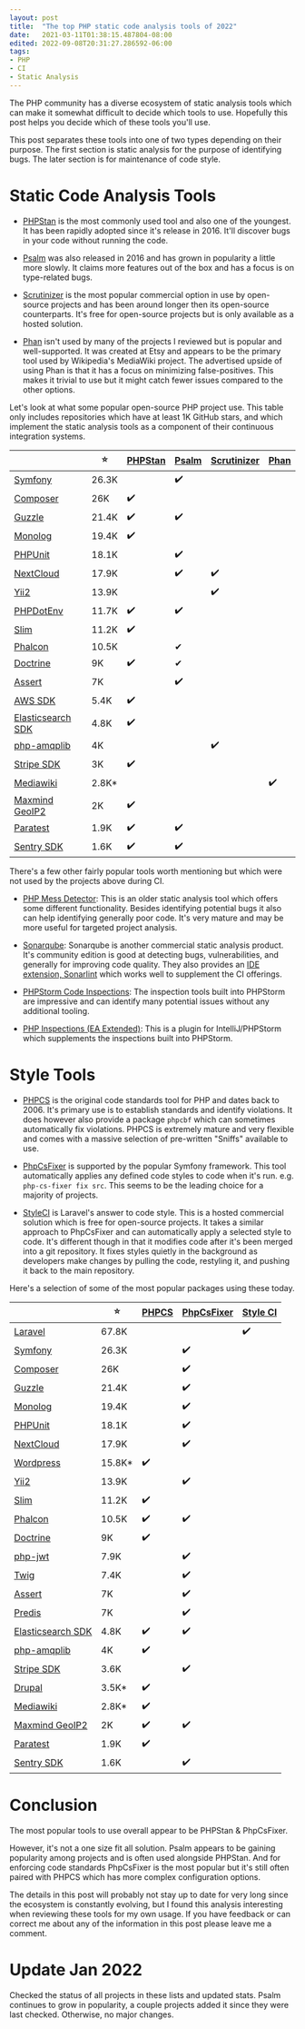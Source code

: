 ```yaml
---
layout: post
title:  "The top PHP static code analysis tools of 2022"
date:   2021-03-11T01:38:15.487804-08:00
edited: 2022-09-08T20:31:27.286592-06:00
tags:
- PHP
- CI
- Static Analysis
---
```


The PHP community has a diverse ecosystem of static analysis tools which can make it somewhat difficult to decide which tools to use. Hopefully this post helps you decide which of these tools you'll use.

This post separates these tools into one of two types depending on their purpose. The first section is static analysis for the purpose of identifying bugs. The later section is for maintenance of code style.

# Static Code Analysis Tools
* [PHPStan](https://github.com/phpstan/phpstan) is the most commonly used tool and also one of the youngest. It has been rapidly adopted since it's release in 2016. It'll discover bugs in your code without running the code.

* [Psalm](https://github.com/vimeo/psalm) was also released in 2016 and has grown in popularity a little more slowly. It claims more features out of the box and has a focus is on type-related bugs.

* [Scrutinizer](https://scrutinizer-ci.com/) is the most popular commercial option in use by open-source projects and has been around longer then its open-source counterparts. It's free for open-source projects but is only available as a hosted solution.

* [Phan](https://github.com/phan/phan) isn't used by many of the projects I reviewed but is popular and well-supported. It was created at Etsy and appears to be the primary tool used by Wikipedia's MediaWiki project. The advertised upside of using Phan is that it has a focus on minimizing false-positives. This makes it trivial to use but it might catch fewer issues compared to the other options.

Let's look at what some popular open-source PHP project use. This table only includes repositories which have at least 1K GitHub stars, and which implement the static analysis tools as a component of their continuous integration systems.

|                                                                   | ⭐     | [PHPStan](https://github.com/phpstan/phpstan) | [Psalm](https://github.com/vimeo/psalm) | [Scrutinizer](https://scrutinizer-ci.com/) | [Phan](https://github.com/phan/phan) |
|-------------------------------------------------------------------|-------|-----------------------------------------------|-----------------------------------------|--------------------------------------------|--------------------------------------|
| [Symfony](https://github.com/symfony/symfony)                     | 26.3K |                                               | ✔️                                      |                                            |                                      |
| [Composer](https://github.com/composer/composer)                  | 26K   | ✔️                                            |                                         |                                            |                                      |
| [Guzzle](https://github.com/guzzle/guzzle)                        | 21.4K | ✔️                                            | ✔️                                      |                                            |                                      |
| [Monolog](https://github.com/Seldaek/monolog)                     | 19.4K | ✔️                                            |                                         |                                            |                                      |
| [PHPUnit](https://github.com/sebastianbergmann/phpunit)           | 18.1K |                                               | ✔️                                      |                                            |                                      |
| [NextCloud](https://github.com/nextcloud/server)                  | 17.9K |                                               | ✔️                                      | ✔️                                         |                                      |
| [Yii2](https://github.com/yiisoft/yii2)                           | 13.9K |                                               |                                         | ✔️                                         |                                      |
| [PHPDotEnv](https://github.com/vlucas/phpdotenv)                  | 11.7K | ✔️                                            | ✔️                                      |                                            |                                      |
| [Slim](https://github.com/slimphp/Slim)                           | 11.2K | ✔️                                            |                                         |                                            |                                      |
| [Phalcon](https://github.com/phalcon/phalcon)                     | 10.5K | ️                                             | ️✔                                      |                                            |                                      |
| [Doctrine](https://github.com/doctrine/orm)                       | 9K    | ✔️                                            | ✔                                       |                                            |                                      |
| [Assert](https://github.com/webmozarts/assert)                    | 7K    |                                               | ✔️                                      |                                            |                                      |
| [AWS SDK](https://github.com/aws/aws-sdk-php)                     | 5.4K  | ✔️                                            |                                         |                                            |                                      |
| [Elasticsearch SDK](https://github.com/elastic/elasticsearch-php) | 4.8K  | ✔️                                            |                                         |                                            |                                      |
| [php-amqplib](https://github.com/php-amqplib/php-amqplib)         | 4K    |                                               |                                         | ✔️                                         |                                      |
| [Stripe SDK](https://github.com/stripe/stripe-php)                | 3K    | ✔️                                            |                                         |                                            |                                      |
| [Mediawiki](https://github.com/wikimedia/mediawiki)               | 2.8K* |                                               |                                         |                                            | ✔️                                   |
| [Maxmind GeoIP2](https://github.com/maxmind/GeoIP2-php)           | 2K    | ✔️                                            |                                         |                                            |                                      |
| [Paratest](https://github.com/paratestphp/paratest)               | 1.9K  | ✔️                                            | ✔️                                      |                                            |                                      |
| [Sentry SDK](https://github.com/getsentry/sentry-php)             | 1.6K  | ✔️                                            | ✔️                                      |                                            |                                      |

There's a few other fairly popular tools worth mentioning but which were not used by the projects above during CI.
* [PHP Mess Detector](https://github.com/phpmd/phpmd): This is an older static analysis tool which offers some different functionality. Besides identifying potential bugs it also can help identifying generally poor code. It's very mature and may be more useful for targeted project analysis.

* [Sonarqube](https://www.sonarqube.org/): Sonarqube is another commercial static analysis product. It's community edition is good at detecting bugs, vulnerabilities, and generally for improving code quality. They also provides an [IDE extension, Sonarlint](https://www.sonarlint.org/) which works well to supplement the CI offerings.

* [PHPStorm Code Inspections](https://www.jetbrains.com/help/phpstorm/code-inspection.html): The inspection tools built into PHPStorm are impressive and can identify many potential issues without any additional tooling.

* [PHP Inspections (EA Extended)](https://github.com/kalessil/phpinspectionsea): This is a plugin for IntelliJ/PHPStorm which supplements the inspections built into PHPStorm.

# Style Tools

* [PHPCS](https://github.com/squizlabs/PHP_CodeSniffer) is the original code standards tool for PHP and dates back to 2006. It's primary use is to establish standards and identify violations. It does however also provide a package `phpcbf` which can sometimes automatically fix violations. PHPCS is extremely mature and very flexible and comes with a massive selection of pre-written "Sniffs" available to use.

* [PhpCsFixer](https://github.com/FriendsOfPHP/PHP-CS-Fixer) is supported by the popular Symfony framework. This tool automatically applies any defined code styles to code when it's run. e.g. `php-cs-fixer fix src`. This seems to be the leading choice for a majority of projects.

* [StyleCI](https://styleci.io/) is Laravel's answer to code style. This is a hosted commercial solution which is free for open-source projects. It takes a similar approach to PhpCsFixer and can automatically apply a selected style to code. It's different though in that it modifies code after it's been merged into a git repository. It fixes styles quietly in the background as developers make changes by pulling the code, restyling it, and pushing it back to the main repository.

Here's a selection of some of the most popular packages using these today.

|                                                                   | ⭐      | [PHPCS](https://github.com/squizlabs/PHP_CodeSniffer) | [PhpCsFixer](https://github.com/FriendsOfPHP/PHP-CS-Fixer) | [Style CI](https://styleci.io/) |
|-------------------------------------------------------------------|--------|-------------------------------------------------------|------------------------------------------------------------|---------------------------------|
| [Laravel](https://github.com/laravel/laravel)                     | 67.8K  |                                                       |                                                            | ✔️                              |
| [Symfony](https://github.com/symfony/symfony)                     | 26.3K  |                                                       | ✔️                                                         |                                 |
| [Composer](https://github.com/composer/composer)                  | 26K    |                                                       | ✔️                                                         |                                 |
| [Guzzle](https://github.com/guzzle/guzzle)                        | 21.4K  |                                                       | ✔️                                                         |                                 |
| [Monolog](https://github.com/Seldaek/monolog)                     | 19.4K  |                                                       | ✔️                                                         |                                 |
| [PHPUnit](https://github.com/sebastianbergmann/phpunit)           | 18.1K  |                                                       | ✔️                                                         |                                 |
| [NextCloud](https://github.com/nextcloud/server)                  | 17.9K  |                                                       | ✔️                                                         |                                 |
| [Wordpress](https://github.com/WordPress/WordPress)               | 15.8K* | ✔️                                                    |                                                            |                                 |
| [Yii2](https://github.com/yiisoft/yii2)                           | 13.9K  |                                                       | ✔️                                                         |                                 |
| [Slim](https://github.com/slimphp/Slim)                           | 11.2K  | ✔️                                                    |                                                            |                                 |
| [Phalcon](https://github.com/phalcon/phalcon)                     | 10.5K  | ✔️                                                    | ✔️                                                         |                                 |
| [Doctrine](https://github.com/doctrine/orm)                       | 9K     | ✔️                                                    |                                                            |                                 |
| [php-jwt](https://github.com/firebase/php-jwt)                    | 7.9K   |                                                       | ✔️                                                         |                                 |
| [Twig](https://github.com/twigphp/Twig)                           | 7.4K   |                                                       | ✔️                                                         |                                 |
| [Assert](https://github.com/webmozarts/assert)                    | 7K     |                                                       | ✔️                                                         |                                 |
| [Predis](https://github.com/predis/predis)                        | 7K     |                                                       | ✔️                                                         |                                 |
| [Elasticsearch SDK](https://github.com/elastic/elasticsearch-php) | 4.8K   | ✔️                                                    | ✔️                                                         |                                 |
| [php-amqplib](https://github.com/php-amqplib/php-amqplib)         | 4K     | ✔️                                                    |                                                            |                                 |
| [Stripe SDK](https://github.com/stripe/stripe-php)                | 3.6K   |                                                       | ✔️                                                         |                                 |
| [Drupal](https://github.com/drupal/drupal)                        | 3.5K*  | ✔️                                                    |                                                            |                                 |
| [Mediawiki](https://github.com/wikimedia/mediawiki)               | 2.8K*  | ✔️                                                    |                                                            |                                 |
| [Maxmind GeoIP2](https://github.com/maxmind/GeoIP2-php)           | 2K     | ✔️                                                    | ✔️                                                         |                                 |
| [Paratest](https://github.com/paratestphp/paratest)               | 1.9K   | ✔️                                                    |                                                            |                                 |
| [Sentry SDK](https://github.com/getsentry/sentry-php)             | 1.6K   |                                                       | ✔️                                                         |                                 |

# Conclusion
The most popular tools to use overall appear to be PHPStan & PhpCsFixer. 

However, it's not a one size fit all solution. Psalm appears to be gaining popularity among projects and is often used alongside PHPStan. And for enforcing code standards PhpCsFixer is the most popular but it's still often paired with PHPCS which has more complex configuration options.

The details in this post will probably not stay up to date for very long since the ecosystem is constantly evolving, but I found this analysis interesting when reviewing these tools for my own usage. If you have feedback or can correct me about any of the information in this post please leave me a comment.

# Update Jan 2022

Checked the status of all projects in these lists and updated stats. Psalm continues to grow in popularity, a couple projects added it since they were last checked. Otherwise, no major changes.

